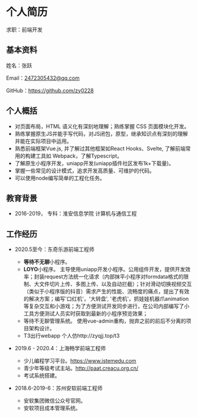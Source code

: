 # 个人简历
求职：前端开发

## 基本资料

姓名：张跃

Email：2472305432@qq.com

GitHub：https://github.com/zy0228

## 个人概括
- 对页面布局，HTML 语义化有深刻地理解；熟练掌握 CSS 页面模块化开发。
- 熟练掌握原生JS并能手写代码，对JS闭包，原型，继承知识点有深刻的理解并能在实际项目中运用。
- 熟悉前端框架Vue.js, 并了解过其他框架如React Hooks、Svelte, 了解前端常用的构建工具如 Webpack，了解Typescript。
- 了解原生小程序开发，uniapp开发(uniapp插件社区发布1k+下载量)。
- 掌握一些常见的设计模式，追求开发高质量、可维护的代码。
- 可以使用node编写简单的工程化任务。

## 教育背景
- 2016-2019， 专科：淮安信息学院  计算机与通信工程

## 工作经历
- 2020.5至今：东奇乐游前端工程师
    -   **等待不无聊**小程序。
    -   **LOYO**小程序。
        主导使用uniapp开发小程序。公用组件开发，提供开发效率；封装request方法统一化请求（内部抹平小程序对formdata格式的限制、大文件切片上传、多图上传、以及自动拦截）；针对滑动切换视频交互（类似于小程序版的抖音）需求产生的性能、流畅度的痛点，提出了有效的解决方案；编写'口红机'，'大转盘', '老虎机'，抓娃娃机器爪animation等复杂交互和小游戏；为了方便测试开发同步进行，在公司内部编写了小工具方便测试人员实时获取到最新的小程序预览效果；
    -   等待不无聊管理系统。
        使用vue-admin重构，抛弃之前的前后不分离的项目架构设计。
    -   T3出行webapp 个人仿http://zyqjj.top/t3
- 2019.6 - 2020.4：上海畅学前端工程师
    -   少儿编程学习平台。https://www.istemedu.com
    -   青少年等级考试主站。http://paat.creacu.org.cn/
    -   考试系统搭建。

- 2018.6-2019-6：苏州安软前端工程师
    -   安软集团微信公众号官网。
    -   安软项目成本管理系统。
